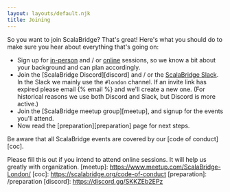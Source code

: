 ```yaml
---
layout: layouts/default.njk
title: Joining
---
```


So you want to join ScalaBridge? That's great! Here's what you should do to make sure you hear about everything that's going on:

* Sign up for [in-person][signup-form-in-person] and / or [online][signup-form-online] sessions, so we know a bit about your background and can plan accordingly.
* Join the [ScalaBridge Discord][discord] and / or the [ScalaBridge Slack][slack]. In the Slack we mainly use the `#london` channel. If an invite link has expired please email {% email %} and we'll create a new one. (For historical reasons we use both Discord and Slack, but Discord is more active.)
* Join the [ScalaBridge meetup group][meetup], and signup for the events you'll attend.
* Now read the [preparation][preparation] page for next steps.


Be aware that all ScalaBridge events are covered by our [code of conduct][coc].

[slack]:https://join.slack.com/t/scalabridge/shared_invite/zt-1wrlq3vue-8E4Liz0ySRJKHKzqZupluQ
[signup-form-in-person]: https://docs.google.com/forms/d/e/1FAIpQLSejYpydWdSMgb0fRk67WVu-pbs3MVfnKcaleA4-m0LkmgbUxQ/viewform
[signup-form-online]: https://docs.google.com/forms/d/e/1FAIpQLSdegJgAoSEzu-qhGnU9LFV5qhzzVv3lIXpGKZGXv5pD3z9D5Q/viewform

Please fill this out if you intend to attend online sessions. It will help us greatly with organization.
[meetup]: https://www.meetup.com/ScalaBridge-London/
[coc]: https://scalabridge.org/code-of-conduct
[preparation]: /preparation
[discord]: https://discord.gg/SKKZEb2EPz
